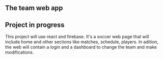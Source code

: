 

## The team web app


## Project in progress

This project will use react and firebase. It's a soccer web page that will include home and other sections like matches, schedule, players. In adition, the web will contain a login and a dashboard to change the team and make modifications.

